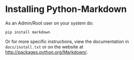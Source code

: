 Installing Python-Markdown
==========================

As an Admin/Root user on your system do:

    pip install markdown

Or for more specific instructions, view the documentation in `docs/install.txt`
or on the website at <http://packages.python.org/Markdown/>.

